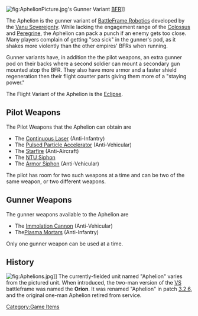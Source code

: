 ![](AphelionPicture.jpg "fig:AphelionPicture.jpg")'s Gunner Variant
[BFR](BFR "wikilink")\]\]

The Aphelion is the gunner variant of [BattleFrame
Robotics](BattleFrame_Robotics "wikilink") developed by the [Vanu
Sovereignty](Vanu_Sovereignty "wikilink"). While lacking the engagement
range of the [Colossus](Colossus "wikilink") and
[Peregrine](Peregrine "wikilink"), the Aphelion can pack a punch if an
enemy gets too close. Many players complain of getting "sea sick" in the
gunner's pod, as it shakes more violently than the other empires' BFRs
when running.

Gunner variants have, in addition the the pilot weapons, an extra gunner
pod on their backs where a second soldier can mount a secondary gun
mounted atop the BFR. They also have more armor and a faster shield
regeneration then their flight counter parts giving them more of a
"staying power."

The Flight Variant of the Aphelion is the [Eclipse](Eclipse "wikilink").

## Pilot Weapons

The Pilot Weapons that the Aphelion can obtain are

-   The [Continuous Laser](Continuous_Laser "wikilink") (Anti-Infantry)
-   The [Pulsed Particle
    Accelerator](Pulsed_Particle_Accelerator_(BFR) "wikilink")
    (Anti-Vehicular)
-   The [Starfire](Starfire_(BFR) "wikilink") (Anti-Aircraft)
-   The [NTU Siphon](NTU_Siphon "wikilink")
-   The [Armor Siphon](Armor_Siphon "wikilink") (Anti-Vehicular)

The pilot has room for two such weapons at a time and can be two of the
same weapon, or two different weapons.

## Gunner Weapons

The gunner weapons available to the Aphelion are

-   The [Immolation Cannon](Immolation_Cannon "wikilink")
    (Anti-Vehicular)
-   The[Plasma Mortars](Plasma_Mortar "wikilink") (Anti-Infantry)

Only one gunner weapon can be used at a time.

## History

![](Aphelions.jpg "fig:Aphelions.jpg")\]\] The currently-fielded unit
named "Aphelion" varies from the pictured unit. When introduced, the
two-man version of the [VS](VS "wikilink") battleframe was named the
**Orion**. It was renamed "Aphelion" in patch [3.2.6](3.2.6 "wikilink"),
and the original one-man Aphelion retired from service.

[Category:Game Items](Category:Game_Items "wikilink")